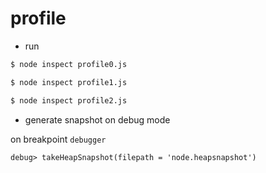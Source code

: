 # profile

* run

```bash
$ node inspect profile0.js
```

```bash
$ node inspect profile1.js
```

```bash
$ node inspect profile2.js
```

* generate snapshot on debug mode

on breakpoint `debugger`

```
debug> takeHeapSnapshot(filepath = 'node.heapsnapshot')
```